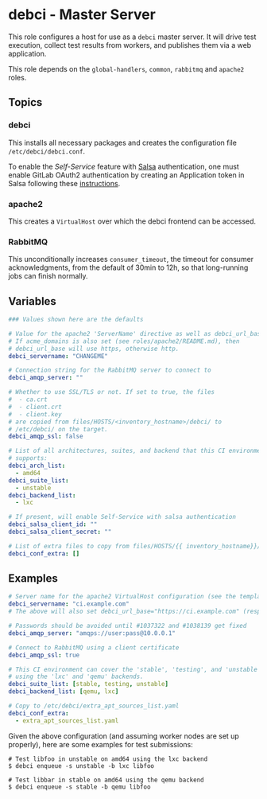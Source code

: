 # debci - Master Server

This role configures a host for use as a `debci` master server. It will drive
test execution, collect test results from workers, and publishes them via a web
application.

This role depends on the `global-handlers`, `common`, `rabbitmq` and `apache2`
roles.


## Topics

### debci

This installs all necessary packages and creates the configuration file
`/etc/debci/debci.conf`.

To enable the *Self-Service* feature with [Salsa](https://salsa.debian.org)
authentication, one must enable GitLab OAuth2 authentication by creating an
Application token in Salsa following these
[instructions](https://docs.gitlab.com/ee/integration/oauth_provider.html).

### apache2

This creates a `VirtualHost` over which the debci frontend can be accessed.

### RabbitMQ

This unconditionally increases `consumer_timeout`, the timeout for consumer
acknowledgments, from the default of 30min to 12h, so that long-running jobs
can finish normally.


## Variables

```yaml
### Values shown here are the defaults

# Value for the apache2 'ServerName' directive as well as debci_url_base.
# If acme_domains is also set (see roles/apache2/README.md), then
# debci_url_base will use https, otherwise http.
debci_servername: "CHANGEME"

# Connection string for the RabbitMQ server to connect to
debci_amqp_server: ""

# Whether to use SSL/TLS or not. If set to true, the files
#  - ca.crt
#  - client.crt
#  - client.key
# are copied from files/HOSTS/<inventory_hostname>/debci/ to
# /etc/debci/ on the target.
debci_amqp_ssl: false

# List of all architectures, suites, and backend that this CI environment
# supports:
debci_arch_list:
  - amd64
debci_suite_list:
  - unstable
debci_backend_list:
  - lxc

# If present, will enable Self-Service with salsa authentication
debci_salsa_client_id: ""
debci_salsa_client_secret: ""

# List of extra files to copy from files/HOSTS/{{ inventory_hostname}}/debci to /etc/debci
debci_conf_extra: []
```


## Examples

```yaml
# Server name for the apache2 VirtualHost configuration (see the template)
debci_servername: "ci.example.com"
# The above will also set debci_url_base="https://ci.example.com" (resp. http)

# Passwords should be avoided until #1037322 and #1038139 get fixed
debci_amqp_server: "amqps://user:pass@10.0.0.1"

# Connect to RabbitMQ using a client certificate
debci_amqp_ssl: true

# This CI environment can cover the 'stable', 'testing', and 'unstable' suites
# using the 'lxc' and 'qemu' backends.
debci_suite_list: [stable, testing, unstable]
debci_backend_list: [qemu, lxc]

# Copy to /etc/debci/extra_apt_sources_list.yaml
debci_conf_extra:
  - extra_apt_sources_list.yaml
```

Given the above configuration (and assuming worker nodes are set up properly),
here are some examples for test submissions:

```shell
# Test libfoo in unstable on amd64 using the lxc backend
$ debci enqueue -s unstable -b lxc libfoo

# Test libbar in stable on amd64 using the qemu backend
$ debci enqueue -s stable -b qemu libfoo
```
